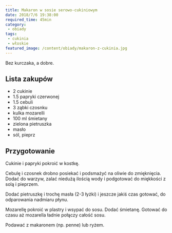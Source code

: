 ```yaml
---
title: Makaron w sosie serowo-cukiniowym
date: 2018/7/6 19:38:00
required_time: 45min
category:
 - obiady
tags:
 - cukinia
 - włoskie
featured_image: /content/obiady/makaron-z-cukinia.jpg
---
```


Bez kurczaka, a dobre.

<!-- more -->

## Lista zakupów

 - 2 cukinie
 - 1.5 papryki czerwonej
 - 1.5 cebuli
 - 3 ząbki czosnku
 - kulka mozarelli
 - 100 ml śmietany
 - zielona pietruszka
 - masło
 - sól, pieprz

## Przygotowanie

Cukinie i papryki pokroić w kostkę.

Cebulę i czosnek drobno posiekać i podsmażyć na oliwie do zmięknięcia.
Dodać do warzyw, zalać niedużą ilością wody i podgotować do miękkości z solą i pieprzem.

Dodać pietruszkę i trochę masła (2-3 łyżki) i jeszcze jakiś czas gotować, do odparowania nadmiaru płynu.

Mozarellę pokroić w plastry i wsypać do sosu. Dodać śmietanę.
Gotować do czasu aż mozarella ładnie połączy całość sosu.

Podawać z makaronem (np. penne) lub ryżem.

